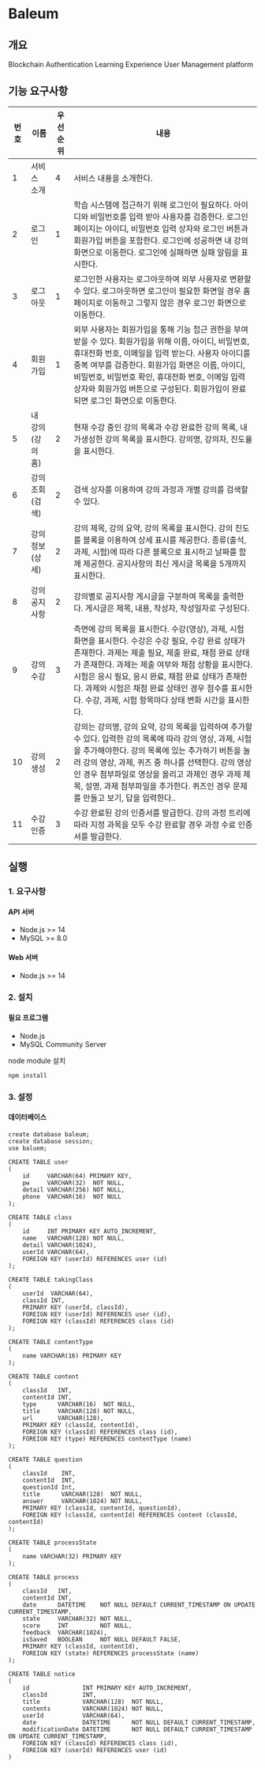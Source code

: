 # Baleum

## 개요

Blockchain Authentication Learning Experience User Management platform

## 기능 요구사항

| 번호  | 이름          | 우선 순위  | 내용                                                                                                                                                                                                                              |
|-----|-------------|--------|---------------------------------------------------------------------------------------------------------------------------------------------------------------------------------------------------------------------------------|
| 1   | 서비스 소개      | 4      | 서비스 내용을 소개한다.                                                                                                                                                                                                                   |
| 2   | 로그인         | 1      | 학습 시스템에 접근하기 위해 로그인이 필요하다. 아이디와 비밀번호를 입력 받아 사용자를 검증한다. 로그인 페이지는 아이디, 비밀번호 입력 상자와 로그인 버튼과 회원가입 버튼을 포함한다. 로그인에 성공하면 내 강의 화면으로 이동한다. 로그인에 실패하면 실패 알림을 표시한다.                                                                        |
| 3   | 로그아웃        | 1      | 로그인한 사용자는 로그아웃하여 외부 사용자로 변환할 수 있다. 로그아웃하면 로그인이 필요한 화면일 경우 홈페이지로 이동하고 그렇지 않은 경우 로그인 화면으로 이동한다.                                                                                                                                   |
| 4   | 회원가입        | 1      | 외부 사용자는 회원가입을 통해 기능 접근 권한을 부여받을 수 있다. 회원가입을 위해 이름, 아이디, 비밀번호, 휴대전화 번호, 이메일을 입력 받는다. 사용자 아이디를 중복 여부를 검증한다. 회원가입 화면은 이름, 아이디, 비밀번호, 비밀번호 확인, 휴대전화 번호, 이메일 입력 상자와 회원가입 버튼으로 구성된다. 회원가입이 완료되면 로그인 화면으로 이동한다.                        |
| 5   | 내 강의 (강의 홈) | 2      | 현재 수강 중인 강의 목록과 수강 완료한 강의 목록, 내가생성한 강의 목록을 표시한다. 강의명, 강의자, 진도율을 표시한다.                                                                                                                                                           |
| 6   | 강의 조회(검색)   | 2      | 검색 상자를 이용하여 강의 과정과 개별 강의를 검색할 수 있다.                                                                                                                                                                                             |
| 7   | 강의 정보(상세)   | 2      | 강의 제목, 강의 요약, 강의 목록을 표시한다. 강의 진도를 블록을 이용하여 상세 표시를 제공한다. 종류(출석, 과제, 시험)에 따라 다른 블록으로 표시하고 날짜를 함께 제공한다. 공지사항의 최신 게시글 목록을 5개까지 표시한다.                                                                                                |
| 8   | 강의 공지사항     | 2      | 강의별로 공지사항 게시글을 구분하여 목록을 출력한다. 게시글은 제목, 내용, 작성자, 작성일자로 구성된다.                                                                                                                                                                     |
| 9   | 강의 수강       | 3      | 측면에 강의 목록을 표시한다. 수강(영상), 과제, 시험 화면을 표시한다. 수강은 수강 필요, 수강 완료 상태가 존재한다. 과제는 제출 필요, 제출 완료, 채점 완료 상태가 존재한다. 과제는 제출 여부와 채점 상황을 표시한다. 시험은 응시 필요, 응시 완료, 채점 완료 상태가 존재한다. 과제와 시험은 채점 완료 상태인 경우 점수를 표시한다. 수강, 과제, 시험 항목마다 상태 변화 시간을 표시한다. |
| 10  | 강의 생성       | 2      | 강의는 강의명, 강의 요약, 강의 목록을 입력하여 추가할 수 있다. 입력한 강의 목록에 따라 강의 영상, 과제, 시험을 추가해야한다. 강의 목록에 있는 추가하기 버튼을 눌러 강의 영상, 과제, 퀴즈 중 하나를 선택한다. 강의 영상인 경우 첨부파일로 영상을 올리고 과제인 경우 과제 제목, 설명, 과제 첨부파일을 추가한다. 퀴즈인 경우 문제를 만들고 보기, 답을 입력한다..                |
| 11  | 수강 인증       | 3      | 수강 완료된 강의 인증서를 발급한다. 강의 과정 트리에 따라 지정 과목을 모두 수강 완료할 경우 과정 수료 인증서를 발급한다.                                                                                                                                                          |

## 실행

### 1. 요구사항

#### API 서버

- Node.js >= 14
- MySQL >= 8.0

#### Web 서버

- Node.js >= 14

### 2. 설치

#### 필요 프로그램

- Node.js
- MySQL Community Server

node module 설치

```text
npm install
```

### 3. 설정

#### 데이터베이스

```mysql
create database baleum;
create database session;
use baluem;

CREATE TABLE user
(
    id     VARCHAR(64) PRIMARY KEY,
    pw     VARCHAR(32)  NOT NULL,
    detail VARCHAR(256) NOT NULL,
    phone  VARCHAR(16)  NOT NULL
);

CREATE TABLE class
(
    id     INT PRIMARY KEY AUTO_INCREMENT,
    name   VARCHAR(128) NOT NULL,
    detail VARCHAR(1024),
    userId VARCHAR(64),
    FOREIGN KEY (userId) REFERENCES user (id)
);

CREATE TABLE takingClass
(
    userId  VARCHAR(64),
    classId INT,
    PRIMARY KEY (userId, classId),
    FOREIGN KEY (userId) REFERENCES user (id),
    FOREIGN KEY (classId) REFERENCES class (id)
);

CREATE TABLE contentType
(
    name VARCHAR(16) PRIMARY KEY
);

CREATE TABLE content
(
    classId   INT,
    contentId INT,
    type      VARCHAR(16)  NOT NULL,
    title     VARCHAR(128) NOT NULL,
    url       VARCHAR(128),
    PRIMARY KEY (classId, contentId),
    FOREIGN KEY (classId) REFERENCES class (id),
    FOREIGN KEY (type) REFERENCES contentType (name)
);

CREATE TABLE question
(
    classId    INT,
    contentId  INT,
    questionId Int,
    title      VARCHAR(128)  NOT NULL,
    answer     VARCHAR(1024) NOT NULL,
    PRIMARY KEY (classId, contentId, questionId),
    FOREIGN KEY (classId, contentId) REFERENCES content (classId, contentId)
);

CREATE TABLE processState
(
    name VARCHAR(32) PRIMARY KEY
);

CREATE TABLE process
(
    classId   INT,
    contentId INT,
    date      DATETIME    NOT NULL DEFAULT CURRENT_TIMESTAMP ON UPDATE CURRENT_TIMESTAMP,
    state     VARCHAR(32) NOT NULL,
    score     INT         NOT NULL,
    feedback  VARCHAR(1024),
    isSaved   BOOLEAN     NOT NULL DEFAULT FALSE,
    PRIMARY KEY (classId, contentId),
    FOREIGN KEY (state) REFERENCES processState (name)
);

CREATE TABLE notice
(
    id               INT PRIMARY KEY AUTO_INCREMENT,
    classId          INT,
    title            VARCHAR(128)  NOT NULL,
    contents         VARCHAR(1024) NOT NULL,
    userId           VARCHAR(64),
    date             DATETIME      NOT NULL DEFAULT CURRENT_TIMESTAMP,
    modificationDate DATETIME      NOT NULL DEFAULT CURRENT_TIMESTAMP ON UPDATE CURRENT_TIMESTAMP,
    FOREIGN KEY (classId) REFERENCES class (id),
    FOREIGN KEY (userId) REFERENCES user (id)
)
```